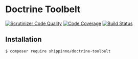# Doctrine Toolbelt

[![Scrutinizer Code Quality](https://scrutinizer-ci.com/g/shippinno/doctrine-toolbelt/badges/quality-score.png?b=master)](https://scrutinizer-ci.com/g/shippinno/doctrine-toolbelt/?branch=master)
[![Code Coverage](https://scrutinizer-ci.com/g/shippinno/doctrine-toolbelt/badges/coverage.png?b=master)](https://scrutinizer-ci.com/g/shippinno/doctrine-toolbelt/?branch=master)
[![Build Status](https://scrutinizer-ci.com/g/shippinno/doctrine-toolbelt/badges/build.png?b=master)](https://scrutinizer-ci.com/g/shippinno/doctrine-toolbelt/build-status/master)

## Installation

```sh
$ composer require shippinno/doctrine-toolbelt
```
